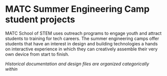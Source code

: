 # MATC Summer Engineering Camp student projects

MATC School of STEM uses outreach programs to engage youth and attract students to training for tech careers. The summer engineering camps offer students that have an interest in design and building technologies a hands on interactive experience in which they can creatively assemble their very own device from start to finish.  

*Historical documentation and design files are organized categorically within*
